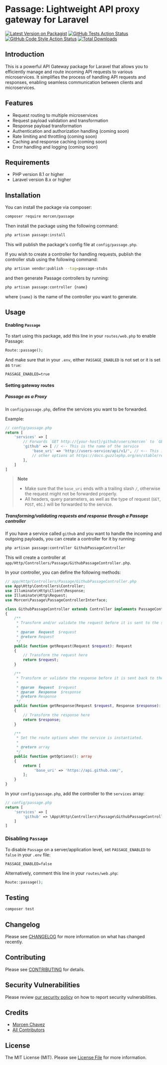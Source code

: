 # Passage: Lightweight API proxy gateway for Laravel

[![Latest Version on Packagist](https://img.shields.io/packagist/v/morcen/passage.svg?style=flat-square)](https://packagist.org/packages/morcen/passage)
[![GitHub Tests Action Status](https://img.shields.io/github/actions/workflow/status/morcen/passage/run-tests.yml?branch=main&label=tests&style=flat-square)](https://github.com/morcen/passage/actions?query=workflow%3Arun-tests+branch%3Amain)
[![GitHub Code Style Action Status](https://img.shields.io/github/actions/workflow/status/morcen/passage/fix-php-code-style-issues.yml?branch=main&label=code%20style&style=flat-square)](https://github.com/morcen/passage/actions?query=workflow%3A"Fix+PHP+code+style+issues"+branch%3Amain)
[![Total Downloads](https://img.shields.io/packagist/dt/morcen/passage.svg?style=flat-square)](https://packagist.org/packages/morcen/passage)

## Introduction

This is a powerful API Gateway package for Laravel that allows you to efficiently manage and route incoming API requests to various microservices. It simplifies the process of handling API requests and responses, enabling seamless communication between clients and microservices.

## Features

- Request routing to multiple microservices
- Request payload validation and transformation
- Response payload transformation
- Authentication and authorization handling (coming soon)
- Rate limiting and throttling (coming soon)
- Caching and response caching (coming soon)
- Error handling and logging (coming soon)

## Requirements

- PHP version 8.1 or higher
- Laravel version 8.x or higher

## Installation

You can install the package via composer:

```bash
composer require morcen/passage
```

Then install the package using the following command:
```bash
php artisan passage:install
```

This will publish the package's config file at `config/passage.php`.

If you wish to create a controller for handling requests, publish the controller stub using the following command:
```bash
php artisan vendor:publish --tag=passage-stubs
```

and then generate Passage controllers by running:
```bash
php artisan passage:controller {name}
```
where `{name}` is the name of the controller you want to generate.


## Usage

#### Enabling `Passage`
To start using this package, add this line in your `routes/web.php` to enable Passage:
```php
Route::passage();
```

And make sure that in your `.env`, either `PASSAGE_ENABLED` is not set or it is set as `true`:
```env
PASSAGE_ENABLED=true
```

#### Setting gateway routes
##### Passage as a Proxy
In `config/passage.php`, define the services you want to be forwarded.

Example:
```php
// config/passage.php
return [
    'services' => [
        // Forwards `GET http://{your-host}/github/users/morcen` to `GET https://api.github.com/users/morcen`:
        'github' => [ // <-- This is the name of the service
            'base_uri' => 'http://users-service/api/v1/', // <-- This is where the request will be forwarded to
            // other options at https://docs.guzzlephp.org/en/stable/request-options.html
        ],
    ]
]
```
> **Note**
> - Make sure that the `base_uri` ends with a trailing slash `/`, otherwise the request might not be forwarded properly.
> - All headers, query parameters, as well as the type of request (`GET`, `POST`, etc.) will be forwarded to the service.

##### Transforming/validating requests and response through a Passage controller
If you have a service called `github` and you want to handle the incoming and outgoing payloads, you can create a controller for it by running:
```bash
php artisan passage:controller GithubPassageController
```
This will create a controller at `app/Http/Controllers/Passage/GithubPassageController.php`.

In your controller, you can define the following methods:
```php
// app/Http/Controllers/Passage/GithubPassageController.php
use App\Http\Controllers\Controller;
use Illuminate\Http\Client\Response;
use Illuminate\Http\Request;
use Morcen\Passage\PassageControllerInterface;

class GithubPassageController extends Controller implements PassageControllerInterface
{
    /**
     * Transform and/or validate the request before it is sent to the service.
     *
     * @param  Request  $request
     * @return Request
     */
    public function getRequest(Request $request): Request
    {
        // Transform the request here
        return $request;
    }

    /**
     * Transform or validate the response before it is sent back to the client.
     *
     * @param  Request  $request
     * @param  Response  $response
     * @return Response
     */
    public function getResponse(Request $request, Response $response): Response
    {
        // Transform the response here
        return $response;
    }

    /**
     * Set the route options when the service is instantiated.
     *
     * @return array
     */
    public function getOptions(): array
    {
        return [
             'base_uri' => 'https://api.github.com/',
        ];
    }
}
```

In your `config/passage.php`, add the controller to the `services` array:
```php
// config/passage.php
return [
    'services' => [
        'github' => \App\Http\Controllers\Passage\GithubPassageController::class, // <-- Add this line,
    ]
]
```


### Disabling `Passage`
To disable `Passage` on a server/application level, set `PASSAGE_ENABLED` to `false` in your `.env` file:
```env
PASSAGE_ENABLED=false
```

Alternatively, comment this line in your `routes/web.php`:
```php
Route::passage();
```

## Testing

```bash
composer test
```

## Changelog

Please see [CHANGELOG](CHANGELOG.md) for more information on what has changed recently.

## Contributing

Please see [CONTRIBUTING](CONTRIBUTING.md) for details.

## Security Vulnerabilities

Please review [our security policy](../../security/policy) on how to report security vulnerabilities.

## Credits

- [Morcen Chavez](https://github.com/morcen)
- [All Contributors](../../contributors)

## License

The MIT License (MIT). Please see [License File](LICENSE.md) for more information.
